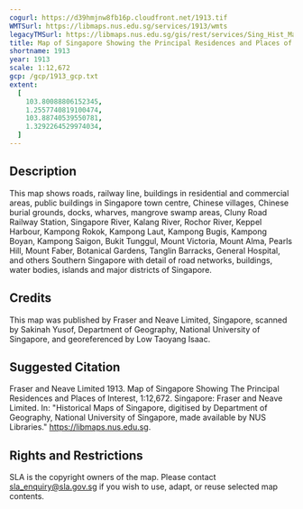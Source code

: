 ```yaml
---
cogurl: https://d39hmjnw8fb16p.cloudfront.net/1913.tif
WMTSurl: https://libmaps.nus.edu.sg/services/1913/wmts
legacyTMSurl: https://libmaps.nus.edu.sg/gis/rest/services/Sing_Hist_Maps/1913/MapServer/tile/{z}/{y}/{x}
title: Map of Singapore Showing the Principal Residences and Places of Interest
shortname: 1913
year: 1913
scale: 1:12,672
gcp: /gcp/1913_gcp.txt
extent:
  [
    103.80088806152345,
    1.2557740819100474,
    103.88740539550781,
    1.3292264529974034,
  ]
---
```


## Description

This map shows roads, railway line, buildings in residential and commercial areas, public buildings in Singapore town centre, Chinese villages, Chinese burial grounds, docks, wharves, mangrove swamp areas, Cluny Road Railway Station, Singapore River, Kalang River, Rochor River, Keppel Harbour, Kampong Rokok, Kampong Laut, Kampong Bugis, Kampong Boyan, Kampong Saigon, Bukit Tunggul, Mount Victoria, Mount Alma, Pearls Hill, Mount Faber, Botanical Gardens, Tanglin Barracks, General Hospital, and others Southern Singapore with detail of road networks, buildings, water bodies, islands and major districts of Singapore.

## Credits

This map was published by Fraser and Neave Limited, Singapore, scanned by Sakinah Yusof, Department of Geography, National University of Singapore, and georeferenced by Low Taoyang Isaac.

## Suggested Citation

Fraser and Neave Limited 1913. Map of Singapore Showing The Principal Residences and Places of Interest, 1:12,672. Singapore: Fraser and Neave Limited. In: "Historical Maps of Singapore, digitised by Department of Geography, National University of Singapore, made available by NUS Libraries." https://libmaps.nus.edu.sg.

## Rights and Restrictions

SLA is the copyright owners of the map. Please contact sla_enquiry@sla.gov.sg if you wish to use, adapt, or reuse selected map contents.
